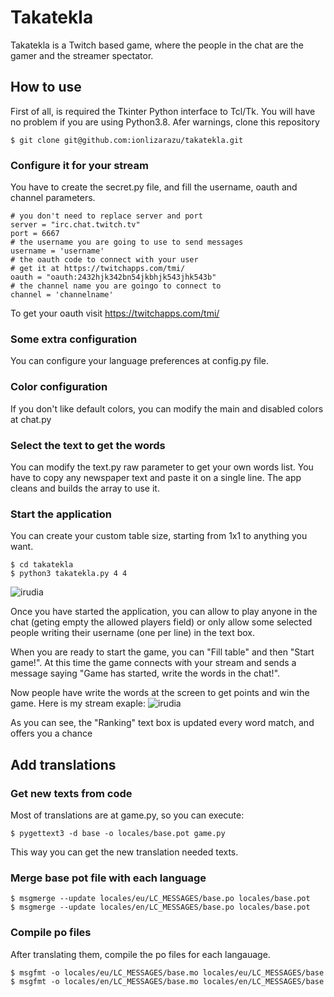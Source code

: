 # Takatekla
Takatekla is a Twitch based game, where the people in the chat are the gamer and the streamer spectator.

## How to use
First of all, is required the Tkinter Python interface to Tcl/Tk. You will have no problem if you are using Python3.8.
Afer warnings, clone this repository
```
$ git clone git@github.com:ionlizarazu/takatekla.git
```

### Configure it for your stream
You have to create the secret.py file, and fill the username, oauth and channel parameters.
```
# you don't need to replace server and port
server = "irc.chat.twitch.tv"
port = 6667
# the username you are going to use to send messages
username = 'username'
# the oauth code to connect with your user
# get it at https://twitchapps.com/tmi/
oauth = "oauth:2432hjk342bn54jkbhjk543jhk543b"
# the channel name you are goingo to connect to
channel = 'channelname'
```
To get your oauth visit https://twitchapps.com/tmi/

### Some extra configuration
You can configure your language preferences at config.py file.

### Color configuration
If you don't like default colors, you can modify the main and disabled colors at chat.py

### Select the text to get the words
You can modify the text.py raw parameter to get your own words list. You have to copy any newspaper text and paste it on a single line. The app cleans and builds the array to use it.

### Start the application
You can create your custom table size, starting from 1x1 to anything you want.
```
$ cd takatekla
$ python3 takatekla.py 4 4
```
![irudia](https://user-images.githubusercontent.com/5443301/110205524-b3a45a00-7e78-11eb-96d7-80c011881455.png)

Once you have started the application, you can allow to play anyone in the chat (geting empty the allowed players field) or only allow some selected people writing their username (one per line) in the text box.

When you are ready to start the game, you can "Fill table" and then "Start game!". At this time the game connects with your stream and sends a message saying "Game has started, write the words in the chat!".

Now people have write the words at the screen to get points and win the game. Here is my stream exaple:
![irudia](https://user-images.githubusercontent.com/5443301/110205693-e4d15a00-7e79-11eb-9274-983440d7f1de.png)

As you can see, the "Ranking" text box is updated every word match, and offers you a chance

## Add translations

### Get new texts from code
Most of translations are at game.py, so you can execute:
```
$ pygettext3 -d base -o locales/base.pot game.py
```
This way you can get the new translation needed texts.

### Merge base pot file with each language
```
$ msgmerge --update locales/eu/LC_MESSAGES/base.po locales/base.pot
$ msgmerge --update locales/en/LC_MESSAGES/base.po locales/base.pot
```

### Compile po files
After translating them, compile the po files for each langauage.
```
$ msgfmt -o locales/eu/LC_MESSAGES/base.mo locales/eu/LC_MESSAGES/base
$ msgfmt -o locales/en/LC_MESSAGES/base.mo locales/en/LC_MESSAGES/base
```

